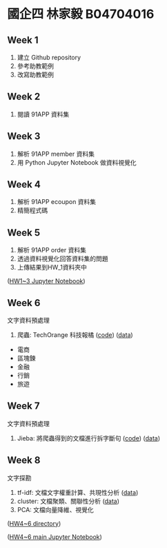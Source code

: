 # 國企四 林家毅 B04704016

## Week 1
1. 建立 Github repository
2. 參考助教範例
3. 改寫助教範例

## Week 2
1. 閱讀 91APP 資料集

## Week 3
1. 解析 91APP member 資料集
2. 用 Python Jupyter Notebook 做資料視覺化

## Week 4
1. 解析 91APP ecoupon 資料集
2. 精簡程式碼

## Week 5
1. 解析 91APP order 資料集
2. 透過資料視覺化回答資料集的問題
3. 上傳結果到HW_1資料夾中

([HW1~3 Jupyter Notebook](https://github.com/ChiaYi-LIN/1072-CSX4001-B04704016/blob/master/HW1~3/main.ipynb))
## Week 6
文字資料預處理
1. 爬蟲: TechOrange 科技報橘 ([code](https://github.com/ChiaYi-LIN/1072-CSX4001-B04704016/tree/master/HW4~6/crawler/tech_orange.ipynb)) ([data](https://github.com/ChiaYi-LIN/1072-CSX4001-B04704016/tree/master/HW4~6/crawler/data))
  * 電商
  * 區塊鍊
  * 金融
  * 行銷
  * 旅遊

## Week 7
文字資料預處理
1. Jieba: 將爬蟲得到的文檔進行拆字斷句 ([code](https://github.com/ChiaYi-LIN/1072-CSX4001-B04704016/tree/master/HW4~6/dictionary/news_to_seg.ipynb)) ([data](https://github.com/ChiaYi-LIN/1072-CSX4001-B04704016/tree/master/HW4~6/dictionary/data))

## Week 8
文字探勘
1. tf-idf: 文檔文字權重計算、共現性分析 ([data](https://github.com/ChiaYi-LIN/1072-CSX4001-B04704016/tree/master/HW4~6/tfidf_cluster_pca/tfidf))
2. cluster: 文檔聚類、關聯性分析 ([data](https://github.com/ChiaYi-LIN/1072-CSX4001-B04704016/tree/master/HW4~6/tfidf_cluster_pca/cluster))
3. PCA: 文檔向量降維、視覺化

([HW4~6 directory](https://github.com/ChiaYi-LIN/1072-CSX4001-B04704016/blob/master/HW4~6/))

([HW4~6 main Jupyter Notebook](https://github.com/ChiaYi-LIN/1072-CSX4001-B04704016/blob/master/HW4~6/tfidf_cluster_pca/seg_apply_tfidf_cluster_pca.ipynb))
